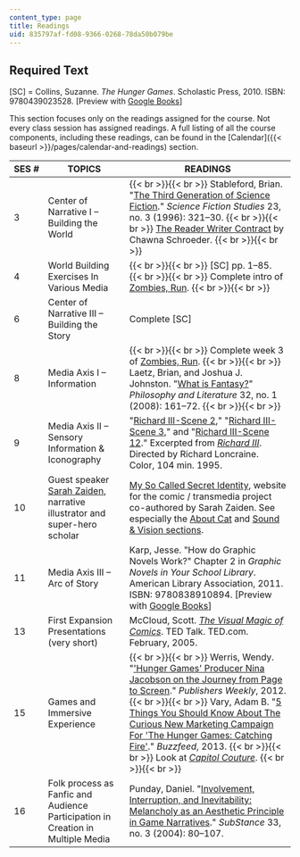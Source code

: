 ```yaml
---
content_type: page
title: Readings
uid: 835797af-fd08-9366-0268-78da50b079be
---
```


Required Text
-------------

\[SC\] = Collins, Suzanne. _The Hunger Games_. Scholastic Press, 2010. ISBN: 9780439023528. \[Preview with [Google Books](http://books.google.com/books?id=Yz8Fnw0PlEQC&pg=PAfrontcover)\]

This section focuses only on the readings assigned for the course. Not every class session has assigned readings. A full listing of all the course components, including these readings, can be found in the [Calendar]({{< baseurl >}}/pages/calendar-and-readings) section.

| SES # | TOPICS | READINGS |
| --- | --- | --- |
| 3 | Center of Narrative I – Building the World |  {{< br >}}{{< br >}} Stableford, Brian. "[The Third Generation of Science Fiction](http://www.jstor.org/stable/10.2307/4240537)." _Science Fiction Studies_ 23, no. 3 (1996): 321–30. {{< br >}}{{< br >}} [The Reader Writer Contract](http://chawnaschroeder.blogspot.com/2009/02/reader-writer-contract.html) by Chawna Schroeder. {{< br >}}{{< br >}}  |
| 4 | World Building Exercises In Various Media |  {{< br >}}{{< br >}} \[SC\] pp. 1–85. {{< br >}}{{< br >}} Complete intro of [Zombies, Run](https://www.zombiesrungame.com/). {{< br >}}{{< br >}}  |
| 6 | Center of Narrative III – Building the Story | Complete \[SC\] |
| 8 | Media Axis I – Information |  {{< br >}}{{< br >}} Complete week 3 of [Zombies, Run](https://www.zombiesrungame.com/). {{< br >}}{{< br >}} Laetz, Brian, and Joshua J. Johnston. "[What is Fantasy?](http://dx.doi.org/10.1353/phl.0.0013)" _Philosophy and Literature_ 32, no. 1 (2008): 161–72. {{< br >}}{{< br >}}  |
| 9 | Media Axis II – Sensory Information & Iconography | "[Richard III-Scene 2](https://www.youtube.com/watch?v=luplp0Vzd38)," "[Richard III-Scene 3](https://www.youtube.com/watch?v=pjJEXkbeL-o)," and "[Richard III-Scene 12](https://www.youtube.com/watch?v=wl73yZdvBGY)." Excerpted from [_Richard III_](http://www.imdb.com/title/tt0114279/). Directed by Richard Loncraine. Color, 104 min. 1995. |
| 10 | Guest speaker [Sarah Zaiden](http://ateliermitti.tumblr.com/), narrative illustrator and super-hero scholar | [My So Called Secret Identity](http://www.mysocalledsecretidentity.com/), website for the comic / transmedia project co-authored by Sarah Zaiden. See especially the [About Cat](http://www.mysocalledsecretidentity.com/aboutcat) and [Sound & Vision sections](http://www.mysocalledsecretidentity.com/soundvision). |
| 11 | Media Axis III – Arc of Story | Karp, Jesse. "How do Graphic Novels Work?" Chapter 2 in _Graphic Novels in Your School Library_. American Library Association, 2011. ISBN: 9780838910894. \[Preview with [Google Books](http://books.google.com/books?id=AizO7StJA1kC&pg=PA9=onepage)\] |
| 13 | First Expansion Presentations (very short) | McCloud, Scott. [_The Visual Magic of Comics_](http://www.ted.com/talks/scott_mccloud_on_comics). TED Talk. TED.com. February, 2005. |
| 15 | Games and Immersive Experience |  {{< br >}}{{< br >}} Werris, Wendy. "['Hunger Games' Producer Nina Jacobson on the Journey from Page to Screen](http://www.publishersweekly.com/pw/by-topic/childrens/childrens-book-news/article/50980-hunger-games-producer-nina-jacobson-on-the-journey-from-page-to-screen.html)." _Publishers Weekly_, 2012. {{< br >}}{{< br >}} Vary, Adam B. "[5 Things You Should Know About The Curious New Marketing Campaign For 'The Hunger Games: Catching Fire'](http://www.buzzfeed.com/adambvary/things-you-should-know-about-hunger-games-marketing-campaign)." _Buzzfeed_, 2013. {{< br >}}{{< br >}} Look at [_Capitol Couture_](http://capitolcouture.pn/). {{< br >}}{{< br >}}  |
| 16 | Folk process as Fanfic and Audience Participation in Creation in Multiple Media | Punday, Daniel. "[Involvement, Interruption, and Inevitability: Melancholy as an Aesthetic Principle in Game Narratives](http://www.jstor.org/stable/3685546)." _SubStance_ 33, no. 3 (2004): 80–107.